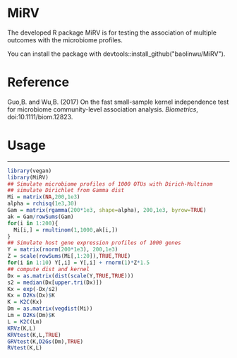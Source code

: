 # MiRV
The developed R package MiRV is for testing the association of multiple outcomes with the microbiome profiles.

You can install the package with devtools::install_github("baolinwu/MiRV").


# Reference
Guo,B. and Wu,B. (2017) On the fast small-sample kernel independence test for microbiome community-level association analysis. *Biometrics*, doi:10.1111/biom.12823.


# Usage
-----

``` r
library(vegan)
library(MiRV)
## Simulate microbiome profiles of 1000 OTUs with Dirich-Multinom
## simulate Dirichlet from Gamma dist
Mi = matrix(NA,200,1e3)
alpha = rchisq(1e3,30)
Gam = matrix(rgamma(200*1e3, shape=alpha), 200,1e3, byrow=TRUE)
ak = Gam/rowSums(Gam)
for(i in 1:200){
  Mi[i,] = rmultinom(1,1000,ak[i,])
}
## Simulate host gene expression profiles of 1000 genes
Y = matrix(rnorm(200*1e3), 200,1e3)
Z = scale(rowSums(Mi[,1:20]),TRUE,TRUE)
for(i in 1:10) Y[,i] = Y[,i] + rnorm(1)*Z*1.5
## compute dist and kernel
Dx = as.matrix(dist(scale(Y,TRUE,TRUE)))
s2 = median(Dx[upper.tri(Dx)])
Kx = exp(-Dx/s2)
Kx = D2Ks(Dx)$K
K = K2C(Kx)
Dm = as.matrix(vegdist(Mi))
Lm = D2Ks(Dm)$K
L = K2C(Lm)
KRVz(K,L)
KRVtest(K,L,TRUE)
GRVtest(K,D2Gs(Dm),TRUE)
RVtest(K,L)
```
